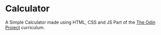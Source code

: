 # Calculator

A Simple Calculator made using HTML, CSS and JS
Part of the <a href="https://www.theodinproject.com">The Odin Project</a> curriculum.
